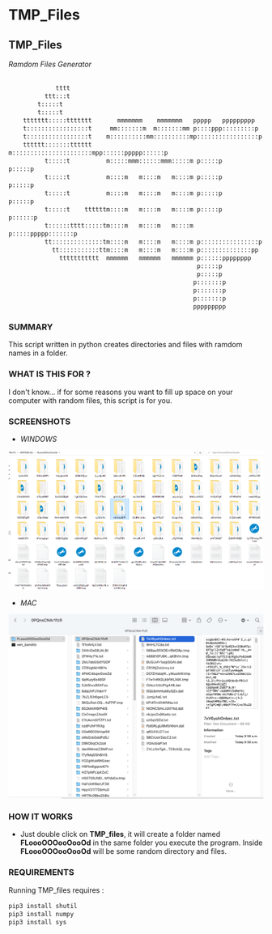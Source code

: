# TMP_Files

## TMP_Files
_Ramdom Files Generator_
```
                                                                   
             tttt                                                      
          ttt:::t                                                      
        t:::::t                                                      
        t:::::t                                                      
    ttttttt:::::ttttttt       mmmmmmm    mmmmmmm   ppppp   ppppppppp   
    t:::::::::::::::::t     mm:::::::m  m:::::::mm p::::ppp:::::::::p  
    t:::::::::::::::::t    m::::::::::mm::::::::::mp:::::::::::::::::p 
    tttttt:::::::tttttt    m::::::::::::::::::::::mpp::::::ppppp::::::p
          t:::::t          m:::::mmm::::::mmm:::::m p:::::p     p:::::p
          t:::::t          m::::m   m::::m   m::::m p:::::p     p:::::p
          t:::::t          m::::m   m::::m   m::::m p:::::p     p:::::p
          t:::::t    ttttttm::::m   m::::m   m::::m p:::::p    p::::::p
          t::::::tttt:::::tm::::m   m::::m   m::::m p:::::ppppp:::::::p
          tt::::::::::::::tm::::m   m::::m   m::::m p::::::::::::::::p 
            tt:::::::::::ttm::::m   m::::m   m::::m p::::::::::::::pp  
              ttttttttttt  mmmmmm   mmmmmm   mmmmmm p::::::pppppppp    
                                                    p:::::p            
                                                    p:::::p            
                                                   p:::::::p           
                                                   p:::::::p           
                                                   p:::::::p           
                                                   ppppppppp           
```

### SUMMARY
This script written in python creates directories and files with ramdom names in a folder. 

### WHAT IS THIS FOR ?
I don't know... if for some reasons you want to fill up space on your computer with random files, this script is for you. 

### SCREENSHOTS
* _WINDOWS_

![Screenshot](https://github.com/gelndjj/TMP_Files/blob/main/img/screenshot_win.png)

* _MAC_

![Screenshot](https://github.com/gelndjj/TMP_Files/blob/main/img/screenshot_mac.png)

### HOW IT WORKS
* Just double click on **TMP_files**, it will create a folder named **FLoooOOOooOooOd** in the same folder you execute the program. Inside **FLoooOOOooOooOd** will be some random directory and files.

### REQUIREMENTS
Running TMP_files requires :

```
pip3 install shutil
pip3 install numpy
pip3 install sys

```
